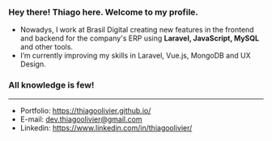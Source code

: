 ### Hey there! Thiago here. Welcome to my profile.

- Nowadys, I work at Brasil Digital creating new features in the frontend and backend for the company's ERP using **Laravel, JavaScript, MySQL** and other tools.
- I’m currently improving my skills in Laravel, Vue.js, MongoDB and UX Design.

### All knowledge is few!
---------------------------------------------------------------------------------
- Portfolio: https://thiagoolivier.github.io/
- E-mail: dev.thiagoolivier@gmail.com
- Linkedin: https://www.linkedin.com/in/thiagoolivier/
